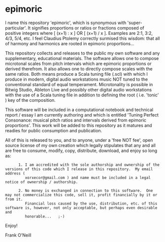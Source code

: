 # epimoric

I name this repository 'epimoric', which is synonymous with 'super-particular'.  It signifies proportions or ratios or fractions composed of positive integers where [ (x+1) : x ] OR [ (x+1) / x ].  Examples are 2:1, 3:2, 4/3, 5/4, etc.  I feel Claudius Ptolemy correctly surmised this wisdom: that all of harmony and harmonics are rooted in epimoric proportions...


This repository collects and releases to the public my own software and any supplementary, educational materials.  The software allows one to compose microtonal scales from pitch intervals which are epimoric proportions or derived therefrom.  It also allows one to directly compose scales with the same ratios.  Both means produce a Scala tuning file (.scl) with which I produce in modern, digital audio workstations music NOT tuned to the conventional standard of equal temperament.  Microtonality is possible in Bitwig Studio, Ableton Live and possibly other digital audio workstations with the use of a Scala tuning file in addition to defining the root ( i.e. 'tonic' ) key of the composition.


This software will be included in a computational notebook and technical report / essay I am currently authoring and which is entitled 'Tuning Perfect Consonance: musical pitch ratios and intervals derived from epimoric proportions'.  This work will be added to this repository as it matures and readies for public consumption and publication.


All of this is released to you, and to anyone, under a 'free NOT fee', open source license of my own creation which legally stipulates that any and all are free to consume, modify, copy, distribute, download, and enjoy so long as: 

          1. I am accredited with the sole authorship and ownership of the versions of this code which I release in this repository.  My email address ( 
             xorxecor@gmail.com ) and name must be included in a legal notice of ownership / authorship. 
          
          2. No money is exchanged in connection to this software.  One may not commercialize this code, sell it, profit financially by it or from it.     
             Financial loss caused by the use, distribution, etc. of this software is, however, not only acceptable, but perhaps even desirable and 
             honorable...   ;-)
             
             
Enjoy!


Frank O'Neill
